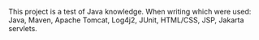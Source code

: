This project is a test of Java knowledge. 
When writing which were used: Java, Maven, Apache Tomcat, Log4j2, JUnit, HTML/CSS, JSP, Jakarta servlets.
